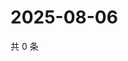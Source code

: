 # 2025-08-06

共 0 条

<!-- BEGIN ZHIHUQUESTIONS -->
<!-- 最后更新时间 Wed Aug 06 2025 15:18:42 GMT+0800 (China Standard Time) -->

<!-- END ZHIHUQUESTIONS -->
